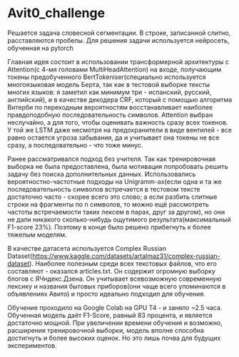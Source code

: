 # Avit0_challenge
Решается задача словесной сегментации. В строке, записанной слитно, расставляются пробелы. Для решения задачи используется нейросеть, обученная на pytorch

Главная идея состоит в использовании трансформерной архитектуры с Attention(с 4-мя головами MultiHeadAttention) на входе, получающим токены предобученного BertTokeniser(специально используется многоязыковая модель Берта, так как в тестовой выборке тексты многих языков: я заметил как минимум три - испанский, русский, английский), и в качестве декодера CRF, который с помощью алгоритма Витерби по переходным вероятностям восстанавливает наиболее правдоподобную последовательность символов. Attention выбран неслучайно, а для того, чтобы оценивать важность сразу всех токенов. У той же LSTM даже несмотря на предохранители в виде вентилей - все равно остается угроза забывания, да и учитывает она токены не все сразу, а последовательно - что тоже минус. 

Ранее рассматривался подход без учителя. Так как тренировочная выборка не была предоставлена, была мотивация попробовать решить задачу без поиска дополнительных данных. Использовались вероятностно-частотные подходы на Unigramm-ах(если одна и та же последовательность символов встречается в тестовом тексте достаточно часто - скорее всего это слово; а если разбить слитные строки на фрагменты по n символов, то можно ещё рассмотреть частоты встречаемости таких лексем в парах, друг за другом), но они не дали никакого сколько-нибудь ощутимого результата(максимальный F1-score 23%). Поэтому в конце было решено прибегнуть к более тяжелым моделям.

В качестве датасета используется Complex Russian Dataset(https://www.kaggle.com/datasets/artalmaz31/complex-russian-dataset). Наиболее полезным среди всех текстовых файлов, что его составляют - оказался articles.txt. Он содержит огромную выборку блогов с ЯЧндекс.Дзена. Он учитывает всевозможную современную лексику и названия бытовых приборов(они чаще всего упоминаются в объявлениях Авито) и просто идеально подходил для обучения.

Обучение проходило на Google Colab на GPU T4 - и заняло ~2.5 часа. Обученная модель даёт F1-Score, равный 83 процента, и является достаточно мощной. При увеличении времени обучения и возможно, расширения тренировочной выборки, модель вполне способна достигнуть и более высоких оценок. Но это лишь почва для будущих экспериментов.
